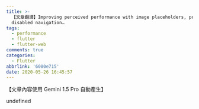 ```yaml
---
title: >-
  【文章翻譯】Improving perceived performance with image placeholders, precaching, and
  disabled navigation…
tags:
  - performance
  - flutter
  - flutter-web
comments: true
categories:
  - Flutter
abbrlink: '6080e715'
date: 2020-05-26 16:45:57
---
```


【文章內容使用 Gemini 1.5 Pro 自動產生】

undefined